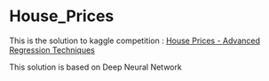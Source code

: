 # House_Prices
This is the solution to kaggle competition : [House Prices - Advanced Regression Techniques](https://www.kaggle.com/competitions/house-prices-advanced-regression-techniques/)

This solution is based on Deep Neural Network
